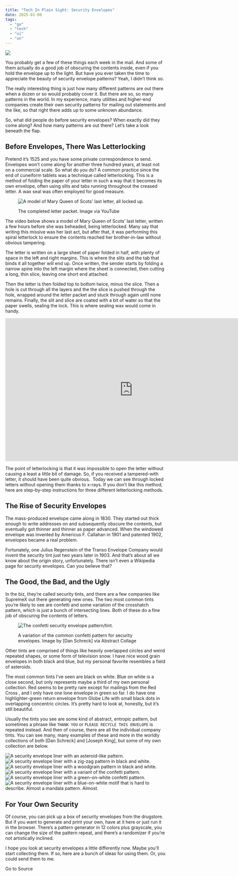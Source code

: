```yaml
---
title: "Tech In Plain Sight: Security Envelopes"
date: 2025-01-08
tags: 
  - "go"
  - "tech"
  - "ui"
  - "un"
---
```


![](https://hackaday.com/wp-content/uploads/2025/01/letterlocking-mary-queen-of-scots-last-letter-a-spiral-lock-england-1587-uh0135-dzpe1mcgxxo-mkv-shot0002_featured.png?w=800)

You probably get a few of these things each week in the mail. And some of them actually do a good job of obscuring the contents inside, even if you hold the envelope up to the light. But have you ever taken the time to appreciate the beauty of security envelope patterns? Yeah, I didn’t think so.

The really interesting thing is just how many different patterns are out there when a dozen or so would probably cover it. But there are so, so many patterns in the world. In my experience, many utilities and higher-end companies create their own security patterns for mailing out statements and the like, so that right there adds up to some unknown abundance.

So, what did people do before security envelopes? When exactly did they come along? And how many patterns are out there? Let’s take a look beneath the flap.

## Before Envelopes, There Was Letterlocking

Pretend it’s 1525 and you have some private correspondence to send. Envelopes won’t come along for another three hundred years, at least not on a commercial scale. So what do you do? A common practice since the end of cuneiform tablets was a technique called letterlocking. This is a method of folding the paper of your letter in such a way that it becomes its own envelope, often using slits and tabs running throughout the creased letter. A wax seal was often employed for good measure.

<figure>

![A model of Mary Queen of Scots' last letter, all locked up.](https://hackaday.com/wp-content/uploads/2025/01/letterlocking.jpeg?w=400)

<figcaption>

The completed letter packet. Image via YouTube

</figcaption>

</figure>

The video below shows a model of Mary Queen of Scots’ last letter, written a few hours before she was beheaded, being letterlocked. Many say that writing this missive was her last act, but after that, it was performing this spiral letterlock to ensure the contents reached her brother-in-law without obvious tampering.

The letter is written on a large sheet of paper folded in half, with plenty of space in the left and right margins. This is where the slits and the tab that binds it all together will end up. Once written, the sender starts by folding a narrow spine into the left margin where the sheet is connected, then cutting a long, thin slice, leaving one short end attached.

Then the letter is then folded top to bottom twice, minus the slice. Then a hole is cut through all the layers and the the slice is pushed through the hole, wrapped around the letter packet and stuck through again until none remains. Finally, the slit and slice are coated with a bit of water so that the paper swells, sealing the lock. This is where sealing wax would come in handy.

<iframe loading="lazy" title="Letterlocking: Mary Queen of Scots’ last letter, a spiral lock, England (1587) (UH0135)" width="800" height="450" src="https://www.youtube.com/embed/dzPE1MCgXxo?feature=oembed" frameborder="0" allow="accelerometer; autoplay; clipboard-write; encrypted-media; gyroscope; picture-in-picture; web-share" referrerpolicy="strict-origin-when-cross-origin" allowfullscreen></iframe>

The point of letterlocking is that it was impossible to open the letter without causing a least a little bit of damage. So, if you received a tampered-with letter, it should have been quite obvious.  Today we can see through locked letters without opening them thanks to x-rays. If you don’t like this method, here are step-by-step instructions for three different letterlocking methods.

## The Rise of Security Envelopes

The mass-produced envelope came along in 1830. They started out thick enough to write addresses on and subsequently obscure the contents, but eventually got thinner and thinner as paper advanced. When the windowed envelope was invented by Americus F. Callahan in 1901 and patented 1902, envelopes became a real problem.

Fortunately, one Julius Regenstein of the Transo Envelope Company would invent the security tint just two years later in 1903. And that’s about all we know about the origin story, unfortunately. There isn’t even a Wikipedia page for security envelopes. Can you believe that?

## The Good, the Bad, and the Ugly

In the biz, they’re called security tints, and there are a few companies like SupremeX out there generating new ones. The two most common tints you’re likely to see are confetti and some variation of the crosshatch pattern, which is just a bunch of intersecting lines. Both of these do a fine job of obscuring the contents of letters.

<figure>

![The confetti security envelope pattern/tint.](https://hackaday.com/wp-content/uploads/2025/01/confetti.webp?w=250)

<figcaption>

A variation of the common confetti pattern for security envelopes. Image by \[Dan Schreck\] via Abstract Collage

</figcaption>

</figure>

Other tints are comprised of things like heavily overlapped circles and weird repeated shapes, or some form of television snow. I have nice wood grain envelopes in both black and blue, but my personal favorite resembles a field of asteroids.

The most common tints I’ve seen are black on white. Blue on white is a close second, but only represents maybe a third of my own personal collection. Red seems to be pretty rare except for mailings from the Red Cross , and I only have one lone envelope in green so far. I do have one highlighter-green return envelope from Globe Life with small black dots in overlapping concentric circles. It’s pretty hard to look at, honestly, but it’s still beautiful.

Usually the tints you see are some kind of abstract, entropic pattern, but sometimes a phrase like `THANK YOU` or `PLEASE RECYCLE THIS ENVELOPE` is repeated instead. And then of course, there are all the individual company tints. You can see many, many examples of these and more in the worldly collections of both \[Dan Schreck\] and \[Joseph King\], but some of my own collection are below.

![A security envelope liner with an asteroid-like pattern.](https://hackaday.com/wp-content/uploads/2025/01/asteroids.png?w=200) ![A security envelope liner with a zig-zag pattern in black and white.](https://hackaday.com/wp-content/uploads/2025/01/zig-zag.png?w=200) ![A security envelope liner with a woodgrain pattern in black and white.](https://hackaday.com/wp-content/uploads/2025/01/woodgrain.png?w=200) ![A security envelope liner with a variant of the confetti pattern.](https://hackaday.com/wp-content/uploads/2025/01/confetti-variant.png?w=200) ![A security envelope liner with a green-on-white confetti pattern.](https://hackaday.com/wp-content/uploads/2025/01/green-confetti-final.png?w=400) ![A security envelope liner with a blue-on-white motif that is hard to describe. Almost a mandala pattern. Almost.](https://hackaday.com/wp-content/uploads/2025/01/blue-design.png?w=300)

## For Your Own Security

Of course, you can pick up a box of security envelopes from the drugstore. But if you want to generate and print your own, have at it here or just run it in the browser. There’s a pattern generator in 12 colors plus grayscale, you can change the size of the pattern repeat, and there’s a randomizer if you’re not artistically inclined.

I hope you look at security envelopes a little differently now. Maybe you’ll start collecting them. If so, here are a bunch of ideas for using them. Or, you could send them to me.

Go to Source
